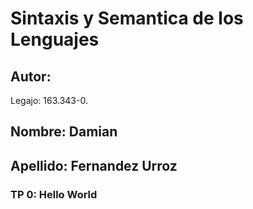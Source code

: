 # Sintaxis y Semantica de los Lenguajes
## Autor:
Legajo: 163.343-0.
## Nombre: Damian 
## Apellido: Fernandez Urroz
### TP 0: Hello World
